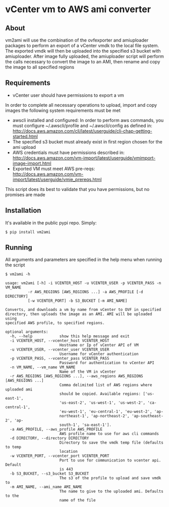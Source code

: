 # vCenter vm to AWS ami converter

## About
vm2ami will use the combination of the ovfexporter and amiuploader packages to perform an export of a vCenter vmdk to
the local file system. The exported vmdk will then be uploaded into the specified s3 bucket with amiuploader. After
image fully uploaded, the amiuploader script will perform the calls necessary to convert the image to an AMI, then rename
and copy the image to all specified regions

## Requirements
- vCenter user should have permissions to export a vm

In order to complete all necessary operations to upload, import and copy images the following system requirements must be
met
- awscli installed and configured: In order to perform aws commands, you must configure ~/.awscli/profile
and ~/.awscli/config as defined in: http://docs.aws.amazon.com/cli/latest/userguide/cli-chap-getting-started.html
- The specified s3 bucket must already exist in first region chosen for the ami upload
- AWS credentials must have permissions described in: http://docs.aws.amazon.com/vm-import/latest/userguide/vmimport-image-import.html
- Exported VM must meet AWS pre-reqs: http://docs.aws.amazon.com/vm-import/latest/userguide/vmie_prereqs.html

This script does its best to validate that you have permissions, but no promises are made


## Installation
It's available in the public pypi repo. Simply:

```
$ pip install vm2ami
```


## Running
All arguments and parameters are specified in the help menu when running the script


    $ vm2ami -h
    
    usage: vm2ami [-h] -i VCENTER_HOST -u VCENTER_USER -p VCENTER_PASS -n VM_NAME
              -r AWS_REGIONS [AWS_REGIONS ...] -a AWS_PROFILE [-d DIRECTORY]
              [-w VCENTER_PORT] -b S3_BUCKET [-m AMI_NAME]

    Converts, and downloads a vm by name from vCenter to OVF in specified
    directory, then uploads the image as an AMI. AMI will be uploaded using
    specified AWS profile, to specified regions.

    optional arguments:
      -h, --help            show this help message and exit
      -i VCENTER_HOST, --vcenter_host VCENTER_HOST
                            Hostname or Ip of vCenter API of VM
      -u VCENTER_USER, --vcenter_user VCENTER_USER
                            Username for vCenter authentication
      -p VCENTER_PASS, --vcenter_pass VCENTER_PASS
                            Password for authentication to vCenter API
      -n VM_NAME, --vm_name VM_NAME
                            Name of the VM in vCenter
      -r AWS_REGIONS [AWS_REGIONS ...], --aws_regions AWS_REGIONS [AWS_REGIONS ...]
                            Comma delimited list of AWS regions where uploaded ami
                            should be copied. Available regions: ['us-east-1',
                            'us-east-2', 'us-west-1', 'us-west-2', 'ca-central-1',
                            'eu-west-1', 'eu-central-1', 'eu-west-2', 'ap-
                            northeast-1', 'ap-northeast-2', 'ap-southeast-2', 'ap-
                            south-1', 'sa-east-1'].
      -a AWS_PROFILE, --aws_profile AWS_PROFILE
                            AWS profile name to use for aws cli commands
      -d DIRECTORY, --directory DIRECTORY
                            Directory to save the vmdk temp file (defaults to temp
                            location
      -w VCENTER_PORT, --vcenter_port VCENTER_PORT
                            Port to use for communication to vcenter api. Default
                            is 443
      -b S3_BUCKET, --s3_bucket S3_BUCKET
                            The s3 of the profile to upload and save vmdk to
      -m AMI_NAME, --ami_name AMI_NAME
                            The name to give to the uploaded ami. Defaults to the
                            name of the file
